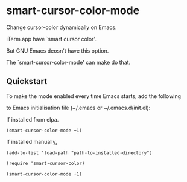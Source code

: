 smart-cursor-color-mode
============================

Change cursor-color dynamically on Emacs.

iTerm.app have `smart cursor color'.

But GNU Emacs deosn't have this option.

The `smart-cursor-color-mode' can make do that.

Quickstart
----------

To make the mode enabled every time Emacs starts, add the following

to Emacs initialisation file (~/.emacs or ~/.emacs.d/init.el):

If installed from elpa.

`(smart-cursor-color-mode +1)`

If installed manually,


`(add-to-list 'load-path "path-to-installed-directory")`

`(require 'smart-cursor-color)`

`(smart-cursor-color-mode +1)`

